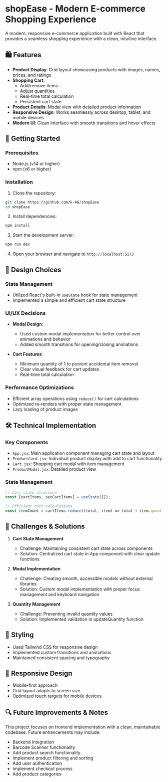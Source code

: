 # shopEase - Modern E-commerce Shopping Experience

A modern, responsive e-commerce application built with React that provides a seamless shopping experience with a clean, intuitive interface.

## 🛍️ Features

- **Product Display**: Grid layout showcasing products with images, names, prices, and ratings
- **Shopping Cart**: 
  - Add/remove items
  - Adjust quantities
  - Real-time total calculation
  - Persistent cart state
- **Product Details**: Modal view with detailed product information
- **Responsive Design**: Works seamlessly across desktop, tablet, and mobile devices
- **Modern UI**: Clean interface with smooth transitions and hover effects

## 🚀 Getting Started

### Prerequisites

- Node.js (v14 or higher)
- npm (v6 or higher)

### Installation

1. Clone the repository:
```bash
git clone https://github.com/k-46/shopEase
cd shopEase
```

2. Install dependencies:
```bash
npm install
```

3. Start the development server:
```bash
npm run dev
```

4. Open your browser and navigate to `http://localhost:5173`

## 🎨 Design Choices

### State Management
- Utilized React's built-in `useState` hook for state management
- Implemented a simple and efficient cart state structure


### UI/UX Decisions
- **Modal Design**: 
  - Used custom modal implementation for better control over animations and behavior
  - Added smooth transitions for opening/closing animations

- **Cart Features**:
  - Minimum quantity of 1 to prevent accidental item removal
  - Clear visual feedback for cart updates
  - Real-time total calculation

### Performance Optimizations
- Efficient array operations using `reduce()` for cart calculations
- Optimized re-renders with proper state management
- Lazy loading of product images

## 🛠️ Technical Implementation

### Key Components
- `App.jsx`: Main application component managing cart state and layout
- `ProductCard.jsx`: Individual product display with add to cart functionality
- `Cart.jsx`: Shopping cart modal with item management
- `ProductModal.jsx`: Detailed product view

### State Management
```javascript
// Cart state structure
const [cartItems, setCartItems] = useState([]);

// Efficient cart calculations
const itemCount = cartItems.reduce((total, item) => total + item.quantity, 0);
```

## 🎯 Challenges & Solutions

1. **Cart State Management**
   - Challenge: Maintaining consistent cart state across components
   - Solution: Centralized cart state in App component with clear update functions

2. **Modal Implementation**
   - Challenge: Creating smooth, accessible modals without external libraries
   - Solution: Custom modal implementation with proper focus management and keyboard navigation

3. **Quantity Management**
   - Challenge: Preventing invalid quantity values
   - Solution: Implemented validation in updateQuantity function

## 🎨 Styling

- Used Tailwind CSS for responsive design
- Implemented custom transitions and animations
- Maintained consistent spacing and typography

## 📱 Responsive Design

- Mobile-first approach
- Grid layout adapts to screen size
- Optimized touch targets for mobile devices

## 🔍 Future Improvements & Notes

This project focuses on frontend implementation with a clean, maintainable codebase. Future enhancements may include:

-  Backend Integration
-  Barcode Scanner functionality
-  Add product search functionality
-  Implement product filtering and sorting 
-  Add user authentication
-  Implement checkout process
-  Add product categories


